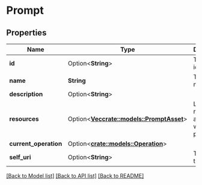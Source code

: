 # Prompt

## Properties

Name | Type | Description | Notes
------------ | ------------- | ------------- | -------------
**id** | Option<**String**> | The prompt identifier | [optional]
**name** | **String** | The prompt name. | 
**description** | Option<**String**> |  | [optional]
**resources** | Option<[**Vec<crate::models::PromptAsset>**](PromptAsset.md)> | List of resources associated with this prompt | [optional][readonly]
**current_operation** | Option<[**crate::models::Operation**](Operation.md)> |  | [optional]
**self_uri** | Option<**String**> | The URI for this object | [optional][readonly]

[[Back to Model list]](../README.md#documentation-for-models) [[Back to API list]](../README.md#documentation-for-api-endpoints) [[Back to README]](../README.md)


